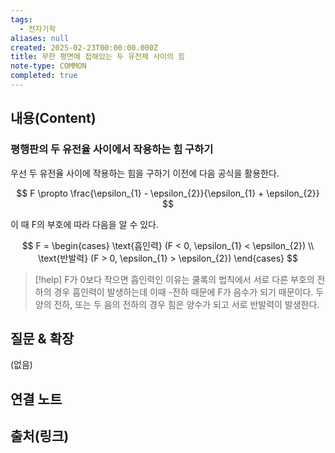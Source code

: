 ```yaml
---
tags:
  - 전자기학
aliases: null
created: 2025-02-23T00:00:00.000Z
title: 무한 평면에 접해있는 두 유전체 사이의 힘
note-type: COMMON
completed: true
---
```


## 내용(Content)

### 평행판의 두 유전율 사이에서 작용하는 힘 구하기

우선 두 유전율 사이에 작용하는 힘을 구하기 이전에 다음 공식을 활용한다.

$$
F \propto \frac{\epsilon_{1} - \epsilon_{2}}{\epsilon_{1} + \epsilon_{2}}
$$

이 때 F의 부호에 따라 다음을 알 수 있다.

$$
F = 
\begin{cases}
\text{흡인력} (F < 0, \epsilon_{1} < \epsilon_{2}) \\
\text{반발력} (F > 0, \epsilon_{1} > \epsilon_{2})
\end{cases}
$$

>[!help]
>F가 0보다 작으면 흡인력인 이유는 쿨록의 법칙에서 서로 다른 부호의 전하의 경우 흡인력이 발생하는데 이때 -전하 때문에 F가 음수가 되기 때문이다. 두 양의 전하, 또는 두 음의 전하의 경우 힘은 양수가 되고 서로 반발력이 발생한다.


## 질문 & 확장

(없음)

## 연결 노트

## 출처(링크)





